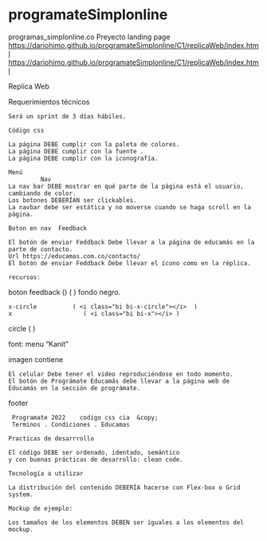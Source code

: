 # programateSimplonline
programas_simplonline.co
Preyecto landing page
https://dariohimo.github.io/programateSimplonline/C1/replicaWeb/index.html
https://dariohimo.github.io/programateSimplonline/C1/replicaWeb/index.html

Replica Web

Requerimientos técnicos  

    Será un sprint de 3 días hábiles.

    Código css 

    La página DEBE cumplir con la paleta de colores.
    La página DEBE cumplir con la fuente .
    La página DEBE cumplir con la iconografía.

    Menú
             Nav
    La nav bar DEBE mostrar en qué parte de la página está el usuario, cambiando de color.
    Los botones DEBERÍAN ser clickables.
    La navbar debe ser estática y no moverse cuando se haga scroll en la página.
    
    Boton en nav  Feedback
   
    El botón de enviar Feddback Debe llevar a la página de educamás en la parte de contacto.
    Url https://educamas.com.co/contacto/
    El botón de enviar Feddback Debe llevar el ícono como en la réplica.
    
    recursos:
   boton feedback (<i class="bi bi-chat-text"></i>)
            (<i class="bi bi-chat-text-fill"></i> ) fondo negro.

    x-circle          ( <i class="bi bi-x-circle"></i>  )
    x                    ( <i class="bi bi-x"></i> )
  circle  ( <i class="bi bi-circle"></i> )
   
  font:
  menu “Kanit”
  

 
  
   imagen contiene

    El celular Debe tener el video reproduciéndose en todo momento.
    El botón de Prográmate Educamás debe llevar a la página web de 
    Educamás en la sección de prográmate.
    
   footer
     
     Programate 2022    codigo css cia  &copy;
     Terminos . Condiciones . Educamas

    Practicas de desarrrollo

    El código DEBE ser ordenado, identado, semántico 
    y con buenas prácticas de desarrollo: clean code.

    Tecnología a utilizar

    La distribución del contenido DEBERÍA hacerse con Flex-box o Grid system.
    
    Mockup de ejemplo:

    Los tamaños de los elementos DEBEN ser iguales a los elementos del mockup.
